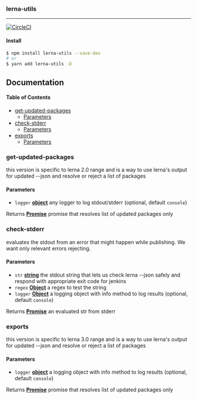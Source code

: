 ### lerna-utils

***

[![CircleCI](https://circleci.com/gh/DavideDaniel/oss-projects/tree/master.svg?style=svg)](https://circleci.com/gh/DavideDaniel/oss-projects/tree/master)

#### Install

```bash
$ npm install lerna-utils --save-dev
# or
$ yarn add lerna-utils -D
```

## Documentation

<!-- Generated by documentation.js. Update this documentation by updating the source code. -->

#### Table of Contents

*   [get-updated-packages](#get-updated-packages)
    *   [Parameters](#parameters)
*   [check-stderr](#check-stderr)
    *   [Parameters](#parameters-1)
*   [exports](#exports)
    *   [Parameters](#parameters-2)

### get-updated-packages

this version is specific to lerna 2.0 range and is a way to use lerna's output for updated --json and resolve or reject a list of packages

#### Parameters

*   `logger` **[object](https://developer.mozilla.org/docs/Web/JavaScript/Reference/Global_Objects/Object)** any logger to log stdout/stderr&#x20;(optional, default `console`)

Returns **[Promise](https://developer.mozilla.org/docs/Web/JavaScript/Reference/Global_Objects/Promise)** promise that resolves list of updated packages only

### check-stderr

evaluates the stdout from an error that might happen while publishing. We want only relevant errors rejecting.

#### Parameters

*   `str` **[string](https://developer.mozilla.org/docs/Web/JavaScript/Reference/Global_Objects/String)** the stdout string that lets us check lerna --json safely and respond with appropriate exit code for jenkins
*   `regex` **[Object](https://developer.mozilla.org/docs/Web/JavaScript/Reference/Global_Objects/Object)** a regex to test the string
*   `logger` **[Object](https://developer.mozilla.org/docs/Web/JavaScript/Reference/Global_Objects/Object)** a logging object with info method to log results&#x20;(optional, default `console`)

Returns **[Promise](https://developer.mozilla.org/docs/Web/JavaScript/Reference/Global_Objects/Promise)** an evaluated str from stderr

### exports

this version is specific to lerna 3.0 range and is a way to use lerna's output for updated --json and resolve or reject a list of packages

#### Parameters

*   `logger` **[object](https://developer.mozilla.org/docs/Web/JavaScript/Reference/Global_Objects/Object)** a logging object with info method to log results&#x20;(optional, default `console`)

Returns **[Promise](https://developer.mozilla.org/docs/Web/JavaScript/Reference/Global_Objects/Promise)** promise that resolves list of updated packages only
